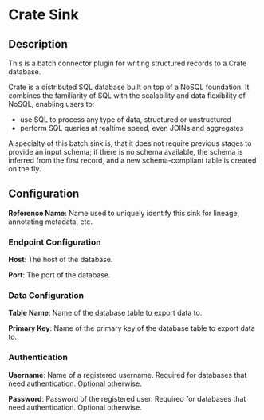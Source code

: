 
# Crate Sink

## Description
This is a batch connector plugin for writing structured records to a Crate database.

Crate is a distributed SQL database built on top of a NoSQL foundation. It combines 
the familiarity of SQL with the scalability and data flexibility of NoSQL, enabling 
users to:

* use SQL to process any type of data, structured or unstructured
* perform SQL queries at realtime speed, even JOINs and aggregates

A specialty of this batch sink is, that it does not require previous stages to provide 
an input schema; if there is no schema available, the schema is inferred from the first
record, and a new schema-compliant table is created on the fly.

## Configuration
**Reference Name**: Name used to uniquely identify this sink for lineage, annotating metadata, etc.

### Endpoint Configuration
**Host**: The host of the database.

**Port**: The port of the database.

### Data Configuration
**Table Name**: Name of the database table to export data to.

**Primary Key**: Name of the primary key of the database table to export data to.

### Authentication
**Username**: Name of a registered username. Required for databases that need authentication.
Optional otherwise.

**Password**: Password of the registered user. Required for databases that need authentication.
Optional otherwise.
